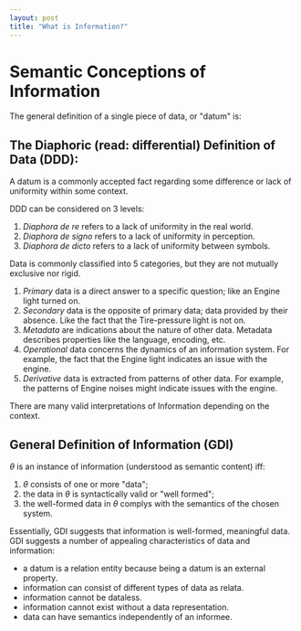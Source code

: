 ```yaml
---
layout: post
title: "What is Information?"
---
```


# Semantic Conceptions of Information

The general definition of a single piece of data, or "datum" is:

## The Diaphoric (read: differential) Definition of Data (DDD):
A datum is a commonly accepted fact regarding some difference or lack of uniformity within some context.

DDD can be considered on 3 levels:
1. *Diaphora de re* refers to a lack of uniformity in the real world.
2. *Diaphora de signo* refers to a lack of uniformity in perception.
3. *Diaphora de dicto* refers to a lack of uniformity between symbols.

Data is commonly classified into 5 categories, but they are not mutually exclusive nor rigid.
1. *Primary* data is a direct answer to a specific question; like an Engine light turned on.
2. *Secondary* data is the opposite of primary data; data provided by their absence. Like the fact that the Tire-pressure light is not on.
3. *Metadata* are indications about the nature of other data. Metadata describes properties like the language, encoding, etc.
4. *Operational* data concerns the dynamics of an information system. For example, the fact that the Engine light indicates an issue with the engine.
5. *Derivative* data is extracted from patterns of other data. For example, the patterns of Engine noises might indicate issues with the engine.



There are many valid interpretations of Information depending on the context.

## General Definition of Information (GDI)
$\theta$ is an instance of information (understood as semantic content) iff:
1. $\theta$ consists of one or more "data";
2. the data in $\theta$ is syntactically valid or "well formed";
3. the well-formed data in $\theta$ complys with the semantics of the chosen system.

Essentially, GDI suggests that information is well-formed, meaningful data.
GDI suggests a number of appealing characteristics of data and information:
- a datum is a relation entity because being a datum is an external property.
- information can consist of different types of data as relata.
- information cannot be dataless.
- information cannot exist without a data representation.
- data can have semantics independently of an informee.

